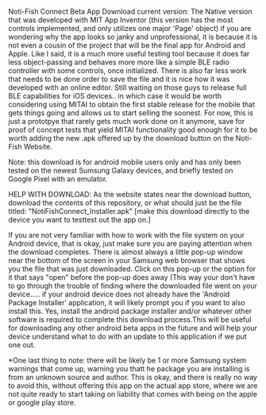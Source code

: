 Noti-Fish Connect Beta App Download
current version: The Native version that was developed with MIT App Inventor
(this version has the most controls implemented, and only utilizes one major
'Page' object) if you are wondering why the app looks so janky and unprofessional,
it is because it is not even a cousin of the project that will be the final app
for Android and Apple. Like I said, it is a much more useful testing tool because it does far less
object-passing and behaves more more like a simple BLE radio controller with some controls, once initialized. 
There is also far less work that needs to be done order to save the file and it is nice how it was developed
with an online editor. Still waiting on those guys to release full BLE capabilities for iOS devices..
in which case it would be worth considering using MITAI to obtain the first stable release for the mobile that
gets things going and allows us to start selling the soonest. For now, this is just a prototpye that rarely
gets much work done on it anymore, save for proof of concept tests that yield MITAI functionality good
enough for it to be worth adding the new .apk offered up by the download button on the Noti-Fish Website.

Note: this download is for android mobile users only and has only been tested on the
newest Sumsung Galaxy devices, and briefly tested on Google Pixel with an emulator.


HELP WITH DOWNLOAD:
As the website states near the download button, download the contents of this repository, 
or what should just be the file titled: 
  "NotiFishConnect_Installer.apk"
  [make this download directly to the device you want to testtest out the app on.]

If you are not very familiar with how to work with the file system on your Android
device, that is okay, just make sure you are paying attention when the download
completes. There is almost always a little pop-up window near the bottom of the screen
in your Samsung web browser that shows you the file that was just downloaded. Click
on this pop-up or the option for it that says "open" before the pop-up does away
(This way your don't have to go through the trouble of finding where the downloaded 
file went on your device..... if your android device does not already have the 
'Android Package Installer' application, it will likely prompt
you if you want to also install this. Yes, install the android package installer and/or whatever 
other software is required to complete this download process.This will be useful for 
downloading any other android beta apps in the future and will help your device understand 
what to do with an update to this application if we put one out.

*One last thing to note: there will be likely be 1 or more Samsung system warnings that come up,
warning you thatt he package you are installing is from an unknown source and author. This
is okay, and there is really no way to avoid this, without offering this app on the actual
app store, where we are not quite ready to start taking on liability 
that comes with being on the apple or google play store.
